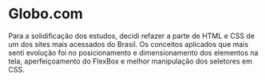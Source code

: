 # Globo.com
Para a solidificação dos estudos, decidi refazer a parte de HTML e CSS de um dos sites mais acessados do Brasil.
Os conceitos aplicados que mais senti evolução foi no posicionamento e dimensionamento dos elementos na tela, aperfeiçoamento do FlexBox e melhor manipulação dos seletores em CSS.
